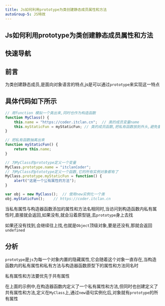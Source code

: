 ```yaml
---
title: Js如何利用prototype为类创建静态成员属性和方法
autoGroup-5: JS特效
---
```


## Js如何利用prototype为类创建静态成员属性和方法

## 快速导航

<TOC />

## 前言

为类创建静态成员,是面向对象语言的特点,js是可以通过`prototype`来实现这一特点

## 具体代码如下所示

```js
// 用function 模拟一个类出来,同时也作为构造函数
function MyClass() {
    this.name = "https://coder.itclan.cn";  // 类的成员变量name
    this.myStaticFun = myStaticFun; // 类的成员函数,把私有函数放到外头,避免重复创建
}

// 把私有函数抽离出来
function myStaticFun() {
    return this.name;
}

// 为MyClass的prototype定义一个变量
MyClass.prototype.name = "itclanCoder";
// 为MyClass的ptototype定义一个函数,它的所有实例对象都有了
MyClass.prototype.myStaticFun = function() {
    alert("这是一个公有属性的方法");
}

var obj = new MyClass();  // 使用new实例化一个类
obj.myStaticFun();    // https://coder.itclan.cn
```
当私有属性与构造器函数添加的属性和方法名相同时,当访问到构造函数内私有属性时,直接就会返回,如果没有,就会沿着原型链,去`prototype`身上去找

如果还没有找到,会继续往上找,也就是`Object`顶级对象,要是还没有,那就会返回`undefined`

## 分析

`prototype`是`js`为每一个对象内置的隐藏属性,它会随着这个对象一直存在,当构造函数内的私有属性和私有方法与构造器函数原型下的属性和方法同名时

私有属性和方法要优先于共有属性

在上面的示例中,在构造器函数内定义了一个私有属性和方法,但同时也创建定义了共有属性和方法,定义在`MyClass`上,通过`new`语句实例化后,对象就有`prototype`的所有属性

<footer-FooterLink :isShareLink="false" :isDaShang="true" />
<footer-FeedBack />

